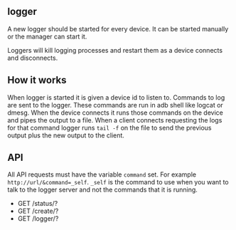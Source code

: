 logger
---

A new logger should be started for every device. It can be started manually
or the manager can start it.

Loggers will kill logging processes and restart them as a device connects and
disconnects.

How it works
---

When logger is started it is given a device id to listen to. Commands to log
are sent to the logger. These commands are run in adb shell like logcat or
dmesg. When the device connects it runs those commands on the device and pipes
the output to a file. When a client connects requesting the logs for that
command logger runs `tail -f` on the file to send the previous output plus the
new output to the client.

API
---

All API requests must have the variable `command` set.
For example `http://url/&command=_self`. `_self` is the command to use when you
want to talk to the logger server and not the commands that it is running.

* GET /status/?
* GET /create/?
* GET /logger/?

